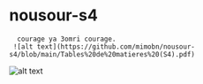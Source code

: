 # nousour-s4
      courage ya 3omri courage.
     ![alt text](https://github.com/mimobn/nousour-s4/blob/main/Tables%20de%20matieres%20(S4).pdf) 
![alt text](https://github.com/mimobn/nousour-s4/blob/main/aigles.jpg)
